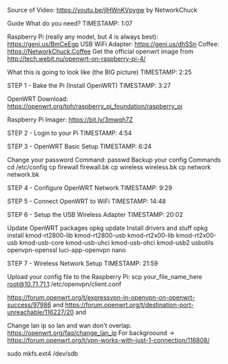 Source of Video: https://youtu.be/jlHWnKVpygw by NetworkChuck

Guide
What do you need?
TIMESTAMP: 1:07

Raspberry Pi (really any model, but 4 is always best): https://geni.us/BmCeEgp
USB WiFi Adapter: https://geni.us/dhSSn
Coffee: https://NetworkChuck.Coffee
Get the official openwrt image from http://tech.webit.nu/openwrt-on-raspberry-pi-4/

What this is going to look like (the BIG picture)
TIMESTAMP: 2:25



STEP 1 - Bake the Pi (Install OpenWRT)
TIMESTAMP: 3:27

OpenWRT Download: https://openwrt.org/toh/raspberry_pi_foundation/raspberry_pi

Raspberry Pi Imager: https://bit.ly/3mwqh7Z



STEP 2 - Login to your Pi
TIMESTAMP: 4:54



STEP 3 - OpenWRT Basic Setup
TIMESTAMP: 6:24

Change your password
Command: passwd
Backup your config
Commands
cd /etc/config
cp firewall firewall.bk
cp wireless wireless.bk
cp network network.bk

STEP 4 - Configure OpenWRT Network
TIMESTAMP: 9:29



STEP 5 - Connect OpenWRT to WiFi
TIMESTAMP: 14:48



STEP 6 - Setup the USB Wireless Adapter
TIMESTAMP: 20:02

Update OpenWRT packages
opkg update
Install drivers and stuff
opkg install kmod-rt2800-lib kmod-rt2800-usb kmod-rt2x00-lib kmod-rt2x00-usb kmod-usb-core kmod-usb-uhci kmod-usb-ohci kmod-usb2 usbutils openvpn-openssl luci-app-openvpn nano

STEP 7 - Wireless Network Setup
TIMESTAMP: 21:59


Upload your config file to the Raspberry Pi:
scp your_file_name_here root@10.71.71.1:/etc/openvpn/client.conf

https://forum.openwrt.org/t/expressvpn-in-openvpn-on-openwrt-success/97986
and
https://forum.openwrt.org/t/destination-port-unreachable/116227/20
and


Change lan ip so lan and wan don't overlap. https://openwrt.org/faq/change_lan_ip
For backgroound -> https://forum.openwrt.org/t/vpn-works-with-just-1-connection/116808/

sudo mkfs.ext4 /dev/sdb
